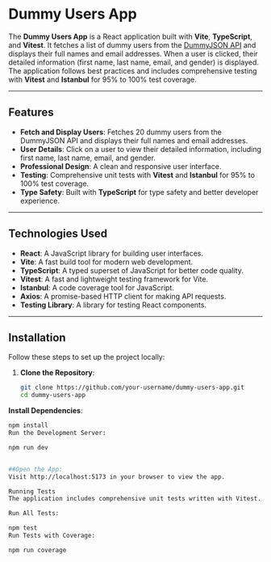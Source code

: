 # Dummy Users App

The **Dummy Users App** is a React application built with **Vite**, **TypeScript**, and **Vitest**. It fetches a list of dummy users from the [DummyJSON API](https://dummyjson.com/docs/users) and displays their full names and email addresses. When a user is clicked, their detailed information (first name, last name, email, and gender) is displayed. The application follows best practices and includes comprehensive testing with **Vitest** and **Istanbul** for 95% to 100% test coverage.

---

## Features

- **Fetch and Display Users**: Fetches 20 dummy users from the DummyJSON API and displays their full names and email addresses.
- **User Details**: Click on a user to view their detailed information, including first name, last name, email, and gender.
- **Professional Design**: A clean and responsive user interface.
- **Testing**: Comprehensive unit tests with **Vitest** and **Istanbul** for 95% to 100% test coverage.
- **Type Safety**: Built with **TypeScript** for type safety and better developer experience.

---

## Technologies Used

- **React**: A JavaScript library for building user interfaces.
- **Vite**: A fast build tool for modern web development.
- **TypeScript**: A typed superset of JavaScript for better code quality.
- **Vitest**: A fast and lightweight testing framework for Vite.
- **Istanbul**: A code coverage tool for JavaScript.
- **Axios**: A promise-based HTTP client for making API requests.
- **Testing Library**: A library for testing React components.

---

## Installation

Follow these steps to set up the project locally:

1. **Clone the Repository**:
   ```bash
   git clone https://github.com/your-username/dummy-users-app.git
   cd dummy-users-app

**Install Dependencies**:

  ```bash
  npm install
  Run the Development Server:

  npm run dev


##Open the App:
Visit http://localhost:5173 in your browser to view the app.  

Running Tests
The application includes comprehensive unit tests written with Vitest. To run the tests:

Run All Tests:

npm test
Run Tests with Coverage:

npm run coverage


